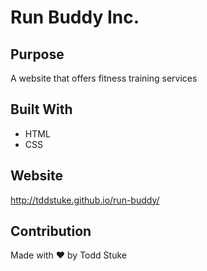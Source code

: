# Run Buddy Inc.

## Purpose

A website that offers fitness training services

## Built With

- HTML
- CSS

## Website

http://tddstuke.github.io/run-buddy/

## Contribution

Made with ❤️ by Todd Stuke
